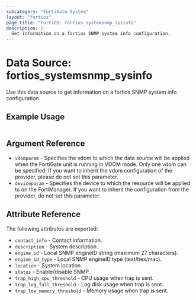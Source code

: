 ```yaml
---
subcategory: "FortiGate System"
layout: "fortios"
page_title: "FortiOS: fortios_systemsnmp_sysinfo"
description: |-
  Get information on a fortios SNMP system info configuration.
---
```


# Data Source: fortios_systemsnmp_sysinfo
Use this data source to get information on a fortios SNMP system info configuration.


## Example Usage

```hcl

```

## Argument Reference

* `vdomparam` - Specifies the vdom to which the data source will be applied when the FortiGate unit is running in VDOM mode. Only one vdom can be specified. If you want to inherit the vdom configuration of the provider, please do not set this parameter.
* `deviceparam` - Specifies the device to which the resource will be applied to on the FortiManager. If you want to inherit the configuration from the provider, do not set this parameter.

## Attribute Reference

The following attributes are exported:

* `contact_info` - Contact information.
* `description` - System description.
* `engine_id` - Local SNMP engineID string (maximum 27 characters).
* `engine_id_type` - Local SNMP engineID type (text/hex/mac).
* `location` - System location.
* `status` - Enable/disable SNMP.
* `trap_high_cpu_threshold` - CPU usage when trap is sent.
* `trap_log_full_threshold` - Log disk usage when trap is sent.
* `trap_low_memory_threshold` - Memory usage when trap is sent.
